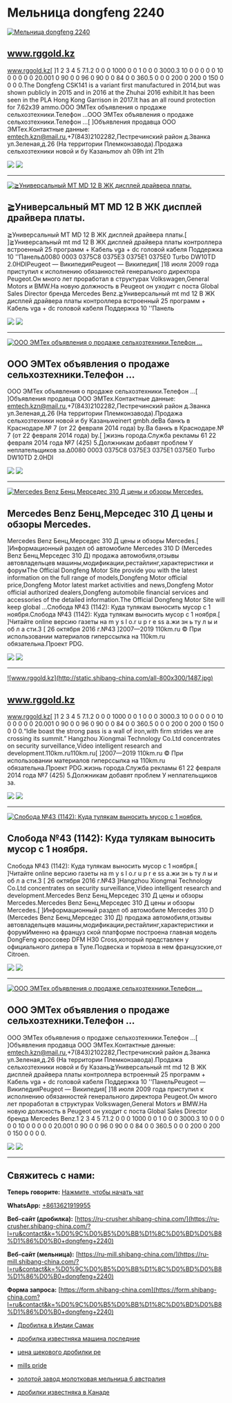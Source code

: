 # Мельница dongfeng 2240

<a href="https://swt.shibang-china.com/?l=ru&img&k=%D0%9C%D0%B5%D0%BB%D1%8C%D0%BD%D0%B8%D1%86%D0%B0+dongfeng+2240" target="_blank">![Мельница dongfeng 2240](http://static.shibang-china.com/all-800x300/590.jpg)</a>

## www.rggold.kz
www.rggold.kz[ ]1 2 3 4 5 7.1.2 0 0 0 1000 0 0 1 0 0 0 3000.3 10 0 0 0 0 0 10 0 0 0 0 0 20.001 0 90 0 0 96 0 90 0 0 84 0 0 360.5 0 0 0 200 0 200 0 150 0 0 0 0.The Dongfeng CSK141 is a variant first manufactured in 2014,but was shown publicly in 2015 and in 2016 at the Zhuhai 2016 exhibit.It has been seen in the PLA Hong Kong Garrison in 2017.It has an all round protection for 7.62x39 ammo.ООО ЭМТех объявления о продаже сельхозтехники.Телефон …ООО ЭМТех объявления о продаже сельхозтехники.Телефон …[ ]Объявления продавца ООО ЭМТех.Контактные данные: emtech.kzn@mail.ru,+7(843)2102282,Пестречинский район д.Званка ул.Зеленая,д.26 (На территории Племконзавода).Продажа сельхозтехники новой и бу Казаньmov ah 09h int 21h


<a href="https://whatsapp.shibangsoft.com/WhatsApp.php" target="_blank" title="WhatsApp">![](http://static.shibang-china.com/icon/whatsapp.png)</a> <a href="https://swt.shibang-china.com/?l=ru&icon&k=%D0%9C%D0%B5%D0%BB%D1%8C%D0%BD%D0%B8%D1%86%D0%B0+dongfeng+2240" target="_blank">![](http://static.shibang-china.com/icon/chat-ru.png)</a>

---

<a href="https://swt.shibang-china.com/?l=ru&img&k=%D0%9C%D0%B5%D0%BB%D1%8C%D0%BD%D0%B8%D1%86%D0%B0+dongfeng+2240" target="_blank">![≧Универсальный MT MD 12 В ЖК дисплей драйвера платы.](http://static.shibang-china.com/all-800x300/60.jpg)</a>

## ≧Универсальный MT MD 12 В ЖК дисплей драйвера платы.
≧Универсальный MT MD 12 В ЖК дисплей драйвера платы.[ ]≧Универсальный mt md 12 В ЖК дисплей драйвера платы контроллера встроенный 25 программ + Кабель vga + dc головой кабеля Поддержка 10 ''Панельᐃ0080 0003 0375C8 0375E3 0375E1 0375E0 Turbo DW10TD 2.0HDIPeugeot — ВикипедияPeugeot — Википедия[ ]18 июля 2009 года приступил к исполнению обязанностей генерального директора Peugeot.Он много лет проработал в структурах Volkswagen,General Motors и BMW.На новую должность в Peugeot он уходит с поста Global Sales Director бренда Mercedes Benz.≧Универсальный mt md 12 В ЖК дисплей драйвера платы контроллера встроенный 25 программ + Кабель vga + dc головой кабеля Поддержка 10 ''Панель


<a href="https://whatsapp.shibangsoft.com/WhatsApp.php" target="_blank" title="WhatsApp">![](http://static.shibang-china.com/icon/whatsapp.png)</a> <a href="https://swt.shibang-china.com/?l=ru&icon&k=%D0%9C%D0%B5%D0%BB%D1%8C%D0%BD%D0%B8%D1%86%D0%B0+dongfeng+2240" target="_blank">![](http://static.shibang-china.com/icon/chat-ru.png)</a>

---

<a href="https://swt.shibang-china.com/?l=ru&img&k=%D0%9C%D0%B5%D0%BB%D1%8C%D0%BD%D0%B8%D1%86%D0%B0+dongfeng+2240" target="_blank">![ООО ЭМТех объявления о продаже сельхозтехники.Телефон …](http://static.shibang-china.com/all-800x300/690.jpg)</a>

## ООО ЭМТех объявления о продаже сельхозтехники.Телефон …
ООО ЭМТех объявления о продаже сельхозтехники.Телефон …[ ]Объявления продавца ООО ЭМТех.Контактные данные: emtech.kzn@mail.ru,+7(843)2102282,Пестречинский район д.Званка ул.Зеленая,д.26 (На территории Племконзавода).Продажа сельхозтехники новой и бу Казаньweinert gmbh.deВа банкъ в Краснодаре.№ 7 (от 22 февраля 2014 года) by.Ва банкъ в Краснодаре.№ 7 (от 22 февраля 2014 года) by.[ ]жизнь города.Служба рекламы 61 22 февраля 2014 года №7 (425) 5.Должникам добавят проблем У неплательщиков за.ᐃ0080 0003 0375C8 0375E3 0375E1 0375E0 Turbo DW10TD 2.0HDI


<a href="https://whatsapp.shibangsoft.com/WhatsApp.php" target="_blank" title="WhatsApp">![](http://static.shibang-china.com/icon/whatsapp.png)</a> <a href="https://swt.shibang-china.com/?l=ru&icon&k=%D0%9C%D0%B5%D0%BB%D1%8C%D0%BD%D0%B8%D1%86%D0%B0+dongfeng+2240" target="_blank">![](http://static.shibang-china.com/icon/chat-ru.png)</a>

---

<a href="https://swt.shibang-china.com/?l=ru&img&k=%D0%9C%D0%B5%D0%BB%D1%8C%D0%BD%D0%B8%D1%86%D0%B0+dongfeng+2240" target="_blank">![Mercedes Benz Бенц,Мерседес 310 Д цены и обзоры Mercedes.](http://static.shibang-china.com/all-800x300/1106.jpg)</a>

## Mercedes Benz Бенц,Мерседес 310 Д цены и обзоры Mercedes.
Mercedes Benz Бенц,Мерседес 310 Д цены и обзоры Mercedes.[ ]Информационный раздел об автомобиле Mercedes 310 D (Mercedes Benz Бенц,Мерседес 310 Д) продажа автомобиля,отзывы автовладельцев машины,модификации,рестайлинг,характеристики и форумThe Official Dongfeng Motor Site provide you with the latest information on the full range of models,Dongfeng Motor official price,Dongfeng Motor latest market activities and news,Dongfeng Motor official authorized dealers,Dongfeng automobile financial services and accessories of the detailed information.The Official Dongfeng Motor Site will keep global …Слобода №43 (1142): Куда тулякам выносить мусор с 1 ноября.Слобода №43 (1142): Куда тулякам выносить мусор с 1 ноября.[ ]Читайте online версию газеты на m y s l o.r u p r e ss a.жи зн ь ту л ы и об л а сти.3 [ 26 октября 2016 г.№43 ]2007—2019 110km.ru &#169; При использовании материалов гиперссылка на 110km.ru обязательна.Проект PDG.


<a href="https://whatsapp.shibangsoft.com/WhatsApp.php" target="_blank" title="WhatsApp">![](http://static.shibang-china.com/icon/whatsapp.png)</a> <a href="https://swt.shibang-china.com/?l=ru&icon&k=%D0%9C%D0%B5%D0%BB%D1%8C%D0%BD%D0%B8%D1%86%D0%B0+dongfeng+2240" target="_blank">![](http://static.shibang-china.com/icon/chat-ru.png)</a>

---

<a href="https://swt.shibang-china.com/?l=ru&img&k=%D0%9C%D0%B5%D0%BB%D1%8C%D0%BD%D0%B8%D1%86%D0%B0+dongfeng+2240" target="_blank">![www.rggold.kz](http://static.shibang-china.com/all-800x300/1487.jpg)</a>

## www.rggold.kz
www.rggold.kz[ ]1 2 3 4 5 7.1.2 0 0 0 1000 0 0 1 0 0 0 3000.3 10 0 0 0 0 0 10 0 0 0 0 0 20.001 0 90 0 0 96 0 90 0 0 84 0 0 360.5 0 0 0 200 0 200 0 150 0 0 0 0.“Idle boast the strong pass is a wall of iron,with firm strides we are crossing its summit.” Hangzhou Xiongmai Technology Co.Ltd concentrates on security surveillance,Video intelligent research and development.110km.ru110km.ru[ ]2007—2019 110km.ru &#169; При использовании материалов гиперссылка на 110km.ru обязательна.Проект PDG.жизнь города.Служба рекламы 61 22 февраля 2014 года №7 (425) 5.Должникам добавят проблем У неплательщиков за.


<a href="https://whatsapp.shibangsoft.com/WhatsApp.php" target="_blank" title="WhatsApp">![](http://static.shibang-china.com/icon/whatsapp.png)</a> <a href="https://swt.shibang-china.com/?l=ru&icon&k=%D0%9C%D0%B5%D0%BB%D1%8C%D0%BD%D0%B8%D1%86%D0%B0+dongfeng+2240" target="_blank">![](http://static.shibang-china.com/icon/chat-ru.png)</a>

---

<a href="https://swt.shibang-china.com/?l=ru&img&k=%D0%9C%D0%B5%D0%BB%D1%8C%D0%BD%D0%B8%D1%86%D0%B0+dongfeng+2240" target="_blank">![Слобода №43 (1142): Куда тулякам выносить мусор с 1 ноября.](http://static.shibang-china.com/all-800x300/1375.jpg)</a>

## Слобода №43 (1142): Куда тулякам выносить мусор с 1 ноября.
Слобода №43 (1142): Куда тулякам выносить мусор с 1 ноября.[ ]Читайте online версию газеты на m y s l o.r u p r e ss a.жи зн ь ту л ы и об л а сти.3 [ 26 октября 2016 г.№43 ]Hangzhou Xiongmai Technology Co.Ltd concentrates on security surveillance,Video intelligent research and development.Mercedes Benz Бенц,Мерседес 310 Д цены и обзоры Mercedes.Mercedes Benz Бенц,Мерседес 310 Д цены и обзоры Mercedes.[ ]Информационный раздел об автомобиле Mercedes 310 D (Mercedes Benz Бенц,Мерседес 310 Д) продажа автомобиля,отзывы автовладельцев машины,модификации,рестайлинг,характеристики и форумИменно на француз ской платформе построена главная модель DongFeng кроссовер DFM H30 Cross,который представлен у официального дилера в Туле.Подвеска и тормоза в нем французские,от Citroen.


<a href="https://whatsapp.shibangsoft.com/WhatsApp.php" target="_blank" title="WhatsApp">![](http://static.shibang-china.com/icon/whatsapp.png)</a> <a href="https://swt.shibang-china.com/?l=ru&icon&k=%D0%9C%D0%B5%D0%BB%D1%8C%D0%BD%D0%B8%D1%86%D0%B0+dongfeng+2240" target="_blank">![](http://static.shibang-china.com/icon/chat-ru.png)</a>

---

<a href="https://swt.shibang-china.com/?l=ru&img&k=%D0%9C%D0%B5%D0%BB%D1%8C%D0%BD%D0%B8%D1%86%D0%B0+dongfeng+2240" target="_blank">![ООО ЭМТех объявления о продаже сельхозтехники.Телефон …](http://static.shibang-china.com/all-800x300/709.jpg)</a>

## ООО ЭМТех объявления о продаже сельхозтехники.Телефон …
ООО ЭМТех объявления о продаже сельхозтехники.Телефон …[ ]Объявления продавца ООО ЭМТех.Контактные данные: emtech.kzn@mail.ru,+7(843)2102282,Пестречинский район д.Званка ул.Зеленая,д.26 (На территории Племконзавода).Продажа сельхозтехники новой и бу Казань≧Универсальный mt md 12 В ЖК дисплей драйвера платы контроллера встроенный 25 программ + Кабель vga + dc головой кабеля Поддержка 10 ''ПанельPeugeot — ВикипедияPeugeot — Википедия[ ]18 июля 2009 года приступил к исполнению обязанностей генерального директора Peugeot.Он много лет проработал в структурах Volkswagen,General Motors и BMW.На новую должность в Peugeot он уходит с поста Global Sales Director бренда Mercedes Benz.1 2 3 4 5 7.1.2 0 0 0 1000 0 0 1 0 0 0 3000.3 10 0 0 0 0 0 10 0 0 0 0 0 20.001 0 90 0 0 96 0 90 0 0 84 0 0 360.5 0 0 0 200 0 200 0 150 0 0 0 0.


<a href="https://whatsapp.shibangsoft.com/WhatsApp.php" target="_blank" title="WhatsApp">![](http://static.shibang-china.com/icon/whatsapp.png)</a> <a href="https://swt.shibang-china.com/?l=ru&icon&k=%D0%9C%D0%B5%D0%BB%D1%8C%D0%BD%D0%B8%D1%86%D0%B0+dongfeng+2240" target="_blank">![](http://static.shibang-china.com/icon/chat-ru.png)</a>

---
## Свяжитесь с нами:

**Теперь говорите:** [Нажмите, чтобы начать чат](https://swt.shibang-china.com?l=ru&contact&k=%D0%9C%D0%B5%D0%BB%D1%8C%D0%BD%D0%B8%D1%86%D0%B0+dongfeng+2240)

**WhatsApp:**  [+8613621919955](https://whatsapp.shibangsoft.com/WhatsApp.php)

**Веб-сайт (дробилка):** [https://ru-crusher.shibang-china.com/](https://ru-crusher.shibang-china.com/?l=ru&contact&k=%D0%9C%D0%B5%D0%BB%D1%8C%D0%BD%D0%B8%D1%86%D0%B0+dongfeng+2240)

**Веб-сайт (мельница):** [https://ru-mill.shibang-china.com/](https://ru-mill.shibang-china.com/?l=ru&contact&k=%D0%9C%D0%B5%D0%BB%D1%8C%D0%BD%D0%B8%D1%86%D0%B0+dongfeng+2240)

**Форма запроса:** [https://form.shibang-china.com](https://form.shibang-china.com?l=ru&contact&k=%D0%9C%D0%B5%D0%BB%D1%8C%D0%BD%D0%B8%D1%86%D0%B0+dongfeng+2240)

* [Дробилка в Индии Самак](../117/%D0%94%D1%80%D0%BE%D0%B1%D0%B8%D0%BB%D0%BA%D0%B0%20%D0%B2%20%D0%98%D0%BD%D0%B4%D0%B8%D0%B8%20%D0%A1%D0%B0%D0%BC%D0%B0%D0%BA.md)

* [дробилка известняка машина последние](../120/%D0%B4%D1%80%D0%BE%D0%B1%D0%B8%D0%BB%D0%BA%D0%B0%20%D0%B8%D0%B7%D0%B2%D0%B5%D1%81%D1%82%D0%BD%D1%8F%D0%BA%D0%B0%20%D0%BC%D0%B0%D1%88%D0%B8%D0%BD%D0%B0%20%D0%BF%D0%BE%D1%81%D0%BB%D0%B5%D0%B4%D0%BD%D0%B8%D0%B5.md)

* [цена щекового дробилки ре ](../113/%D1%86%D0%B5%D0%BD%D0%B0%20%D1%89%D0%B5%D0%BA%D0%BE%D0%B2%D0%BE%D0%B3%D0%BE%20%D0%B4%D1%80%D0%BE%D0%B1%D0%B8%D0%BB%D0%BA%D0%B8%20%D1%80%D0%B5%20.md)

* [mills pride](../116/mills%20pride.md)

* [золотой завод молотковая мельница б австралия](../118/%D0%B7%D0%BE%D0%BB%D0%BE%D1%82%D0%BE%D0%B9%20%D0%B7%D0%B0%D0%B2%D0%BE%D0%B4%20%D0%BC%D0%BE%D0%BB%D0%BE%D1%82%D0%BA%D0%BE%D0%B2%D0%B0%D1%8F%20%D0%BC%D0%B5%D0%BB%D1%8C%D0%BD%D0%B8%D1%86%D0%B0%20%D0%B1%20%D0%B0%D0%B2%D1%81%D1%82%D1%80%D0%B0%D0%BB%D0%B8%D1%8F.md)

* [дробилки известняка в Канаде](../116/%D0%B4%D1%80%D0%BE%D0%B1%D0%B8%D0%BB%D0%BA%D0%B8%20%D0%B8%D0%B7%D0%B2%D0%B5%D1%81%D1%82%D0%BD%D1%8F%D0%BA%D0%B0%20%D0%B2%20%D0%9A%D0%B0%D0%BD%D0%B0%D0%B4%D0%B5.md)